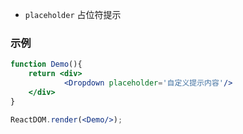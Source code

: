 - `placeholder` 占位符提示

### 示例

<!--start-code-->

```jsx
function Demo(){
    return <div>
            <Dropdown placeholder='自定义提示内容'/>
    </div>
}

ReactDOM.render(<Demo/>);
```

<!--end-code-->
